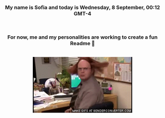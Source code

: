 


<div align="center">
<h3 >My name is Sofia and today is Wednesday, 8 September, 00:12 GMT-4</h3><br>
<h3 >For now, me and my personalities are working to create a fun Readme 👋
</h3><br>
<img src='img/dwight.gif' alt='working...'/>
</div>
